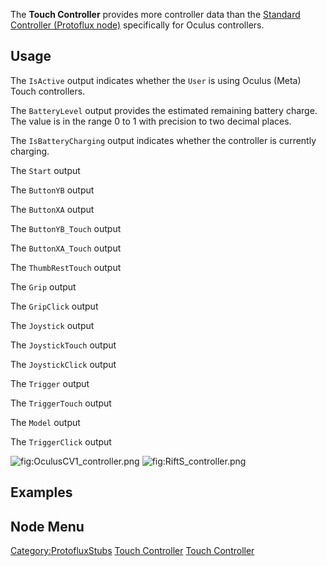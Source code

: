 <languages></languages> <translate>

The **Touch Controller** provides more controller data than the
[Standard Controller (Protoflux
node)](Standard_Controller_(Protoflux_node) "wikilink") specifically for
Oculus controllers.

## Usage

The `IsActive` output indicates whether the `User` is using Oculus
(Meta) Touch controllers.

The `BatteryLevel` output provides the estimated remaining battery
charge. The value is in the range 0 to 1 with precision to two decimal
places.

The `IsBatteryCharging` output indicates whether the controller is
currently charging.

The `Start` output

The `ButtonYB` output

The `ButtonXA` output

The `ButtonYB_Touch` output

The `ButtonXA_Touch` output

The `ThumbRestTouch` output

The `Grip` output

The `GripClick` output

The `Joystick` output

The `JoystickTouch` output

The `JoystickClick` output

The `Trigger` output

The `TriggerTouch` output

The `Model` output

The `TriggerClick` output

![](OculusCV1_controller.png "fig:OculusCV1_controller.png")
![](RiftS_controller.png "fig:RiftS_controller.png")

## Examples

## Node Menu

</translate>

[Category:ProtofluxStubs](Category:ProtofluxStubs "wikilink") [Touch
Controller](Category:Protoflux{{#translation:}} "wikilink") [Touch
Controller](Category:Protoflux:Input_Devices:Controllers{{#translation:}} "wikilink")